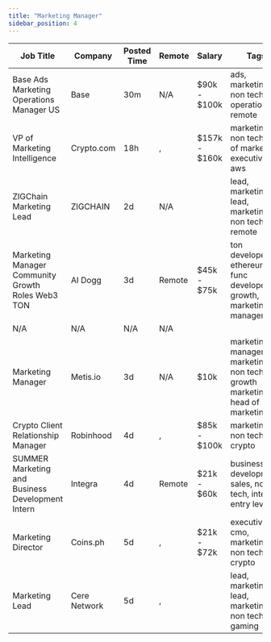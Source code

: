 ```yaml
---
title: "Marketing Manager"
sidebar_position: 4
---
```


| Job Title | Company | Posted Time | Remote | Salary | Tags | Apply Link |
|-----------|---------|-------------|--------|--------|------|------------|
| Base Ads Marketing Operations Manager US | Base | 30m | N/A | $90k - $100k | ads, marketing, non tech, operations, remote | [Apply](https://web3.career/base-ads-marketing-operations-manager-us-base/118755) |
| VP of Marketing Intelligence | Crypto.com | 18h | , | $157k - $160k | marketing, non tech, vp of marketing, executive, aws | [Apply](https://web3.career/vp-of-marketing-intelligence-crypto-com/118128) |
| ZIGChain Marketing Lead | ZIGCHAIN | 2d | N/A |  | lead, marketing lead, marketing, non tech, remote | [Apply](https://web3.career/zigchain-marketing-lead-zigchain/105881) |
| Marketing Manager Community Growth Roles Web3 TON | AI Dogg | 3d | Remote | $45k - $75k | ton developer, ethereum, func developer, growth, marketing manager | [Apply](https://web3.career/marketing-manager-community-growth-roles-web3-ton-aidogg/117369) |
| N/A | N/A | N/A | N/A |  |  | [Apply](https://web3.career/metana) |
| Marketing Manager | Metis.io | 3d | N/A | $10k | marketing manager, marketing, non tech, growth marketing, head of marketing | [Apply](https://web3.career/marketing-manager-metis-io/107718) |
| Crypto Client Relationship Manager | Robinhood | 4d | , | $85k - $100k | marketing, non tech, crypto | [Apply](https://web3.career/crypto-client-relationship-manager-robinhood/116181) |
| SUMMER Marketing and Business Development Intern | Integra | 4d | Remote | $21k - $60k | business development, sales, non tech, intern, entry level | [Apply](https://web3.career/summer-marketing-and-business-development-intern-integra/95750) |
| Marketing Director | Coins.ph | 5d | , | $21k - $72k | executive, cmo, marketing, non tech, crypto | [Apply](https://web3.career/marketing-director-coins/115396) |
| Marketing Lead | Cere Network | 5d | , |  | lead, marketing lead, marketing, non tech, gaming | [Apply](https://web3.career/marketing-lead-cere-network/78887) |
